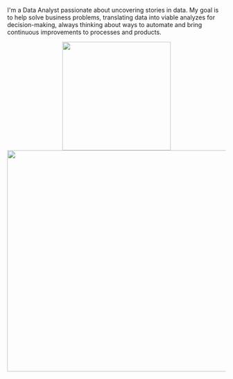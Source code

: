 I'm a Data Analyst passionate about uncovering stories in data. My goal is to help solve business problems, translating data into viable analyzes for decision-making, always thinking about ways to automate and bring continuous improvements to processes and products.

<div align="center">
  <img src="http://github-profile-summary-cards.vercel.app/api/cards/stats?username=ceciliasilvads&theme=dracula" width="250">
  <img src="http://github-profile-summary-cards.vercel.app/api/cards/profile-details?username=ceciliasilvads&theme=dracula" width="510">
</div>
